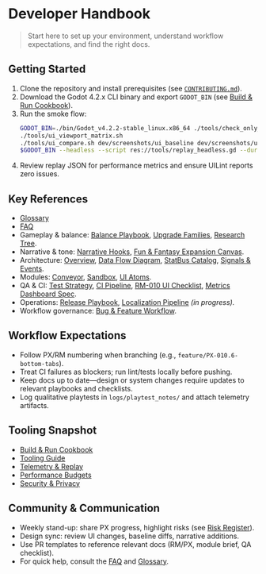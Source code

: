 # Developer Handbook

> Start here to set up your environment, understand workflow expectations, and find the right docs.

## Getting Started
1. Clone the repository and install prerequisites (see [`CONTRIBUTING.md`](../CONTRIBUTING.md)).
2. Download the Godot 4.2.x CLI binary and export `GODOT_BIN` (see [Build & Run Cookbook](dev/Build_Cookbook.md)).
3. Run the smoke flow:
   ```bash
   GODOT_BIN=./bin/Godot_v4.2.2-stable_linux.x86_64 ./tools/check_only_ci.sh
   ./tools/ui_viewport_matrix.sh
   ./tools/ui_compare.sh dev/screenshots/ui_baseline dev/screenshots/ui_current
   $GODOT_BIN --headless --script res://tools/replay_headless.gd --duration=120 --seed=42
   ```
4. Review replay JSON for performance metrics and ensure UILint reports zero issues.

## Key References
- [Glossary](Glossary.md)
- [FAQ](FAQ.md)
- Gameplay & balance: [Balance Playbook](design/Balance_Playbook.md), [Upgrade Families](design/Upgrade_Families.md), [Research Tree](design/Research_Tree.md).
- Narrative & tone: [Narrative Hooks](design/Narrative_Hooks.md), [Fun & Fantasy Expansion Canvas](design/Fun_Fantasy_Expansion_Canvas.md).
- Architecture: [Overview](architecture/Overview.md), [Data Flow Diagram](architecture/DataFlow_Diagram.md), [StatBus Catalog](architecture/StatBus_Catalog.md), [Signals & Events](architecture/Signals_Events.md).
- Modules: [Conveyor](modules/conveyor.md), [Sandbox](modules/sandbox.md), [UI Atoms](modules/ui_atoms.md).
- QA & CI: [Test Strategy](qa/Test_Strategy.md), [CI Pipeline](qa/CI_Pipeline.md), [RM-010 UI Checklist](qa/RM-010-ui-checklist.md), [Metrics Dashboard Spec](qa/Metrics_Dashboard_Spec.md).
- Operations: [Release Playbook](ops/Release_Playbook.md), [Localization Pipeline](ops/Localization_Pipeline.md) *(in progress).*
- Workflow governance: [Bug & Feature Workflow](ops/Bug_and_Feature_Workflow.md).

## Workflow Expectations
- Follow PX/RM numbering when branching (e.g., `feature/PX-010.6-bottom-tabs`).
- Treat CI failures as blockers; run lint/tests locally before pushing.
- Keep docs up to date—design or system changes require updates to relevant playbooks and checklists.
- Log qualitative playtests in `logs/playtest_notes/` and attach telemetry artifacts.

## Tooling Snapshot
- [Build & Run Cookbook](dev/Build_Cookbook.md)
- [Tooling Guide](dev/Tooling.md)
- [Telemetry & Replay](quality/Telemetry_Replay.md)
- [Performance Budgets](quality/Performance_Budgets.md)
- [Security & Privacy](quality/Security_and_Privacy.md)

## Community & Communication
- Weekly stand-up: share PX progress, highlight risks (see [Risk Register](qa/Risk_Register.md)).
- Design sync: review UI changes, baseline diffs, narrative additions.
- Use PR templates to reference relevant docs (RM/PX, module brief, QA checklist).
- For quick help, consult the [FAQ](FAQ.md) and [Glossary](Glossary.md).
